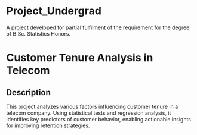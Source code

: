 # Project_Undergrad
A project developed for partial fulfilment of the requirement for the degree of B.Sc. Statistics Honors.

# Customer Tenure Analysis in Telecom

## Description
This project analyzes various factors influencing customer tenure in a telecom company. Using statistical tests and regression analysis, it identifies key predictors of customer behavior, enabling actionable insights for improving retention strategies.

